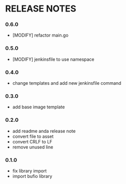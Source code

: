 # RELEASE NOTES

### 0.6.0
* [MODIFY] refactor main.go

### 0.5.0
* [MODIFY] jenkinsfile to use namespace
  
### 0.4.0
* change templates and add new jenkinsfile command
  
### 0.3.0
* add base image template

### 0.2.0
* add readme anda release note
* convert file to asset
* convert CRLF to LF
* remove unused line


### 0.1.0
* fix library import
* import bufio library